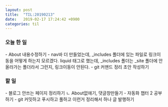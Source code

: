 ```yaml
---
layout: post
title:  "TIL:20190213"
date:   2019-02-17 17:24:42 +0900
categories: til
---
```

<h3> 오늘 한 일 </h3>
 -  About  내용수정하기   
 -  nav바 더 만들었는데, _includes 폴더에 있는 파일로 링크이동을 어떻게 하는지 모르겠다.  
    liquid 태그로 했는데, _includes 폴더는 _site 폴더에 안올라가는 폴더라서 그런지, 링크이동이 안된다.  
 -  git 커맨드 정리 초안 작성하기   

<h3> 할 일 </h3>
 - 블로그 안쓰는 페이지 정리하기  
   ㄴ  About없애기, 댓글창만들기   
 - 자동화 챕터 2 공부하기  
 - git 커밋하고 푸시하고 풀하고 이런거 정리해서 하나 글 발행하기